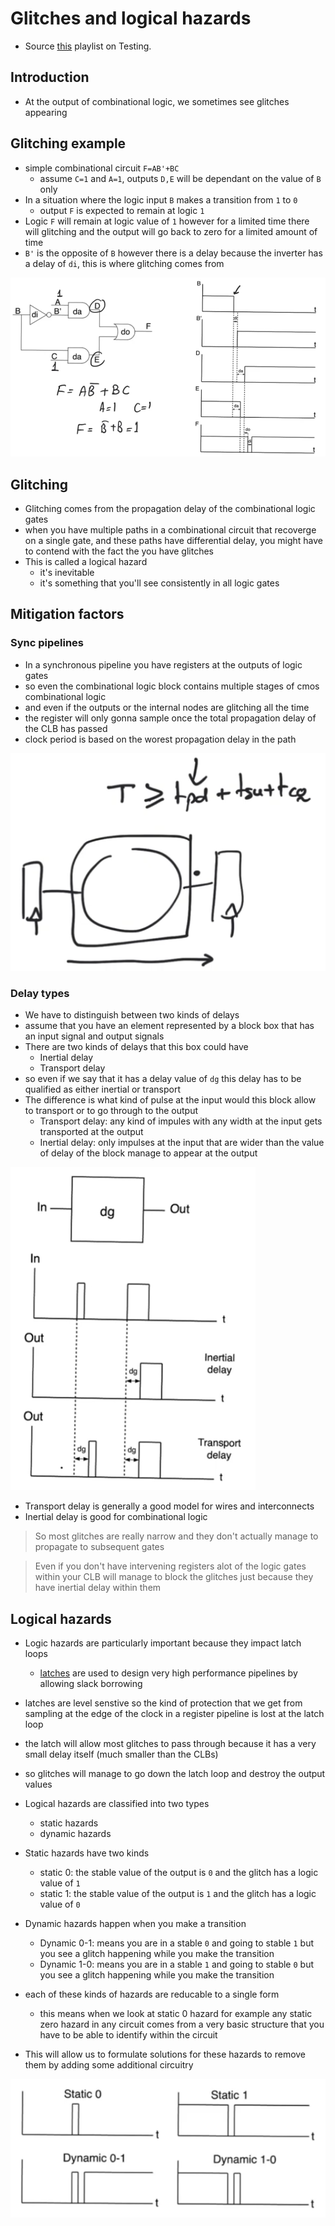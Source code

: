 # Glitches and logical hazards
- Source [this](https://www.youtube.com/playlist?list=PLyWAP9QBe16qiSMkBcAnUMxFagLIJzmv1) playlist on Testing.

## Introduction
- At the output of combinational logic, we sometimes see glitches appearing

## Glitching example
- simple combinational circuit `F=AB'+BC`
    - assume `C=1` and `A=1`, outputs `D,E` will be dependant on the value of `B` only
- In a situation where the logic input `B` makes a transition from `1` to `0`
    - output `F` is expected to remain at logic `1`
- Logic `F` will remain at logic value of `1` however for a limited time there will glitching and the output will go back to zero for a limited amount of time
- `B'` is the opposite of `B` however there is a delay because the inverter has a delay of `di`, this is where glitching comes from

![combinational-logic-example](imgs/glitches-logical-hazards/combinational-logic-example.png)

## Glitching
- Glitching comes from the propagation delay of the combinational logic gates
- when you have multiple paths in a combinational circuit that recoverge on a single gate, and these paths have differential delay, you might have to contend with the fact the you have glitches
- This is called a logical hazard
    - it's inevitable
    - it's something that you'll see consistently in all logic gates

## Mitigation factors
### Sync pipelines
- In a synchronous pipeline you have registers at the outputs of logic gates
- so even the combinational logic block contains multiple stages of cmos combinational logic
- and even if the outputs or the internal nodes are glitching all the time
- the register will only gonna sample once the total propagation delay of the CLB has passed
- clock period is based on the worest propagation delay in the path

![sync-pipeline-clock](imgs/glitches-logical-hazards/sync-pipeline-clock.png)

### Delay types
- We have to distinguish between two kinds of delays
- assume that you have an element represented by a block box that has an input signal and output signals
- There are two kinds of delays that this box could have
    - Inertial delay 
    - Transport delay
- so even if we say that it has a delay value of `dg` this delay has to be qualified as either inertial or transport
- The difference is what kind of pulse at the input would this block allow to transport or to go through to the output
    - Transport delay: any kind of impules with any width at the input gets transported at the output
    - Inertial delay: only impulses at the input that are wider than the value of delay of the block manage to appear at the output

![inertial-transport-delay-example](imgs/glitches-logical-hazards/inertial-transport-delay-example.png)

- Transport delay is generally a good model for wires and interconnects
- Inertial delay is good for combinational logic

> So most glitches are really narrow and they don't actually manage to propagate to subsequent gates

> Even if you don't have intervening registers alot of the logic gates within your CLB will manage to block the glitches just because they have inertial delay within them

## Logical hazards
- Logic hazards are particularly  important because they impact latch loops
    - [latches](../vhdl/13-14-15-latches.md) are used to design very high performance pipelines by allowing slack borrowing
- latches are level senstive so the kind of protection that we get from sampling at the edge of the clock in a register pipeline is lost at the latch loop
- the latch will allow most glitches to pass through because it has a very small delay itself (much smaller than the CLBs)
- so glitches will manage to go down the latch loop and destroy the output values

- Logical hazards are classified into two types
    - static hazards
    - dynamic hazards
- Static hazards have two kinds
    - static 0: the stable value of the output is `0` and the glitch has a logic value of `1`
    - static 1: the stable value of the output is `1` and the glitch has a logic value of `0`
- Dynamic hazards happen when you make a transition
    - Dynamic 0-1: means you are in a stable `0` and going to stable `1` but you see a glitch happening while you make the transition
    - Dynamic 1-0: means you are in a stable `1` and going to stable `0` but you see a glitch happening while you make the transition
- each of these kinds of hazards are reducable to a single form
    - this means when we look at static 0 hazard for example any static zero hazard in any circuit comes from a very basic structure that you have to be able to identify within the circuit
- This will allow us to formulate solutions for these hazards to remove them by adding some additional circuitry

![logical-hazards-types](imgs/glitches-logical-hazards/logical-hazards-types.png)

